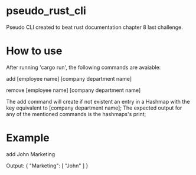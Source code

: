 # pseudo_rust_cli
Pseudo CLI created to beat rust documentation chapter 8 last challenge.

# How to use
After running 'cargo run', the following commands are avaiable:

add [employee name] [company department name]

remove [employee name] [company department name]

The add command will create if not existent an entry in a Hashmap with the key equivalent to [company department name];
The expected output for any of the mentioned commands is the hashmaps's print;

# Example
add John Marketing

Output: 
{
  "Marketing": [
    "John"
  ]
}
